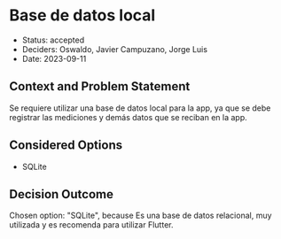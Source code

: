 # Base de datos local

* Status: accepted
* Deciders: Oswaldo, Javier Campuzano, Jorge Luis
* Date: 2023-09-11

## Context and Problem Statement

Se requiere utilizar una base de datos local para la app, ya que se debe registrar las mediciones y demás datos que se reciban en la app.

## Considered Options

* SQLite

## Decision Outcome

Chosen option: "SQLite", because Es una base de datos relacional, muy utilizada y es recomenda para utilizar Flutter.
